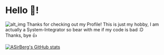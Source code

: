 # Hello 👋!
![alt_img](https://media.discordapp.net/attachments/740893317461704754/982969621810413608/unknown.png?width=1587&height=109)
Thanks for checking out my Profile! This is just my hobby, I am actually a System-Integrator so bear with me if my code is bad :D  
Thanks, bye 👍

[![ASirBerg's GitHub stats](https://github-readme-stats.vercel.app/api?username=SirBerg)](https://github.com/anuraghazra/github-readme-stats)

